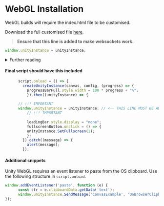 # WebGL Installation

WebGL builds will require the index.html file to be customised.

Download the full customised file [here](downloads/index.html).

> **Ensure that this line is added to make websockets work.**

```js
window.unityInstance = unityInstance;
```

<details>

<summary>Further reading</summary>

WebAssembly for [security](https://webassembly.org/docs/security/) purposes does not have Networking-Capabilities.

Read more here: (https://webassembly.org/docs/security/)

</details>

#### Final script should have this included

```js
      script.onload = () => {
        createUnityInstance(canvas, config, (progress) => {
          progressBarFull.style.width = 100 * progress + "%";
          }).then((unityInstance) => {
	  
	  // !!! IMPORTANT
	  window.unityInstance = unityInstance; // <-- THIS LINE MUST BE ADDED TO ENSURE WEBSOCKETS WORK!!!
          // !!! IMPORTANT
	  
          loadingBar.style.display = "none";
          fullscreenButton.onclick = () => {
          unityInstance.SetFullscreen(1);
          };
        }).catch((message) => {
          alert(message);
        });
```

#### Additional snippets

Unity WebGL requires an event listener to paste from the OS clipboard. Use the following structure in `script.onload`.

```js
window.addEventListener('paste', function (e) {
      const str = e.clipboardData.getData('text');
      window.unityInstance.SendMessage('CanvasExample', 'OnBrowserClipboardPaste', str);
});
```
